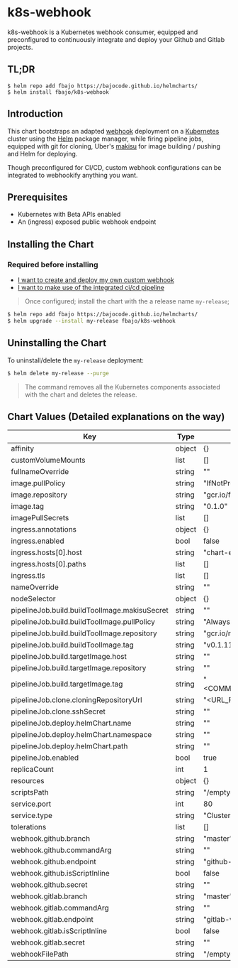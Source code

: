 # k8s-webhook

k8s-webhook is a Kubernetes webhook consumer, equipped and preconfigured to continuously integrate and deploy your Github and Gitlab projects.

## TL;DR

```console
$ helm repo add fbajo https://bajocode.github.io/helmcharts/
$ helm install fbajo/k8s-webhook
```

## Introduction

This chart bootstraps an adapted [webhook](https://github.com/adnanh/webhook) deployment on a [Kubernetes](http://kubernetes.io) cluster using the [Helm](https://helm.sh) package manager, while firing pipeline jobs, equipped with git for cloning, Uber's [makisu](https://github.com/uber/makisu) for image building / pushing and Helm for deploying.

Though preconfigured for CI/CD, custom webhook configurations can be integrated to webhookify anything you want.

## Prerequisites

- Kubernetes with Beta APIs enabled
- An (ingress) exposed public webhook endpoint

## Installing the Chart

### Required before installing
- [I want to create and deploy my own custom webhook](https://github.com/Bajocode/k8s-webhook/blob/master/docs/CICD_PIPELINE_TUTORIAL.md)
- [I want to make use of the integrated ci/cd pipeline](https://github.com/Bajocode/k8s-webhook/blob/master/docs/CUSTOM_WEBHOOK_TUTORIAL.md)

>Once configured; install the chart with the a release name `my-release`;

```bash
$ helm repo add fbajo https://bajocode.github.io/helmcharts/
$ helm upgrade --install my-release fbajo/k8s-webhook
```

## Uninstalling the Chart

To uninstall/delete the `my-release` deployment:

```bash
$ helm delete my-release --purge
```

>The command removes all the Kubernetes components associated with the chart and deletes the release.

## Chart Values (Detailed explanations on the way)

| Key | Type | Default | Description |
|-----|------|---------|-------------|
| affinity | object | {} |  |
| customVolumeMounts | list | [] |  |
| fullnameOverride | string | "" |  |
| image.pullPolicy | string | "IfNotPresent" |  |
| image.repository | string | "gcr.io/fabijanbajo/k8s-webhook" |  |
| image.tag | string | "0.1.0" |  |
| imagePullSecrets | list | [] |  |
| ingress.annotations | object | {} |  |
| ingress.enabled | bool | false |  |
| ingress.hosts[0].host | string | "chart-example.local" |  |
| ingress.hosts[0].paths | list | [] |  |
| ingress.tls | list | [] |  |
| nameOverride | string | "" |  |
| nodeSelector | object | {} |  |
| pipelineJob.build.buildToolImage.makisuSecret | string | "" |  |
| pipelineJob.build.buildToolImage.pullPolicy | string | "Always" |  |
| pipelineJob.build.buildToolImage.repository | string | "gcr.io/makisu-project/makisu" |  |
| pipelineJob.build.buildToolImage.tag | string | "v0.1.11" |  |
| pipelineJob.build.targetImage.host | string | "" |  |
| pipelineJob.build.targetImage.repository | string | "" |  |
| pipelineJob.build.targetImage.tag | string | "<COMMIT_HASH_FROM_WEBHOOK_PAYLOAD>" |  |
| pipelineJob.clone.cloningRepositoryUrl | string | "<URL_FROM_WEBHOOK_PAYLOAD>" |  |
| pipelineJob.clone.sshSecret | string | "" |  |
| pipelineJob.deploy.helmChart.name | string | "" |  |
| pipelineJob.deploy.helmChart.namespace | string | "" |  |
| pipelineJob.deploy.helmChart.path | string | "" |  |
| pipelineJob.enabled | bool | true |  |
| replicaCount | int | 1 |  |
| resources | object | {} |  |
| scriptsPath | string | "/emptydir-volume/scripts" |  |
| service.port | int | 80 |  |
| service.type | string | "ClusterIP" |  |
| tolerations | list | [] |  |
| webhook.github.branch | string | "master" |  |
| webhook.github.commandArg | string | "" |  |
| webhook.github.endpoint | string | "github-webhook" |  |
| webhook.github.isScriptInline | bool | false |  |
| webhook.github.secret | string | "" |  |
| webhook.gitlab.branch | string | "master" |  |
| webhook.gitlab.commandArg | string | "" |  |
| webhook.gitlab.endpoint | string | "gitlab-webhook" |  |
| webhook.gitlab.isScriptInline | bool | false |  |
| webhook.gitlab.secret | string | "" |  |
| webhookFilePath | string | "/emptydir-volume/git-webhook.yaml" |  |
